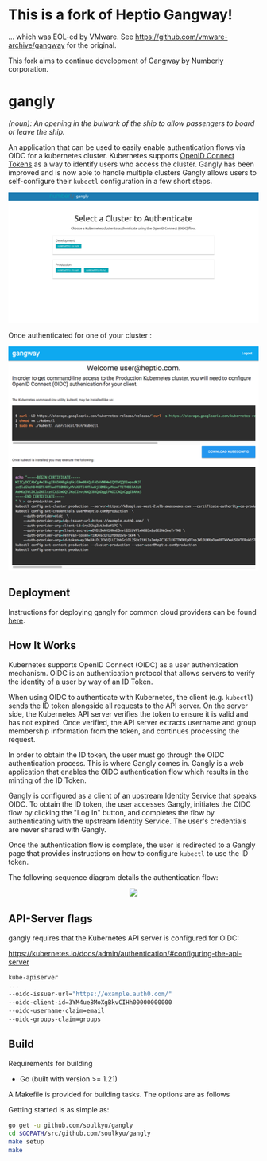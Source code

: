 # This is a fork of Heptio Gangway! 

... which was EOL-ed by VMware. See https://github.com/vmware-archive/gangway for the original.

This fork aims to continue development of Gangway by Numberly corporation.

gangly
=======

_(noun): An opening in the bulwark of the ship to allow passengers to board or leave the ship._

An application that can be used to easily enable authentication flows via OIDC for a kubernetes cluster.
Kubernetes supports [OpenID Connect Tokens](https://kubernetes.io/docs/reference/access-authn-authz/authentication/#openid-connect-tokens) as a way to identify users who access the cluster.
Gangly has been improved and is now able to handle multiple clusters
Gangly allows users to self-configure their `kubectl` configuration in a few short steps.

![gangly multicluster](docs/images/gangly-multicluster.png)

Once authenticated for one of your cluster : 

![gangly](docs/images/screenshot.png)

## Deployment

Instructions for deploying gangly for common cloud providers can be found [here](docs/README.md).

## How It Works

Kubernetes supports OpenID Connect (OIDC) as a user authentication mechanism. OIDC is an
authentication protocol that allows servers to verify the identity of a user by way of an ID Token.

When using OIDC to authenticate with Kubernetes, the client (e.g. `kubectl`) sends the ID token
alongside all requests to the API server. On the server side, the Kubernetes API server verifies the
token to ensure it is valid and has not expired. Once verified, the API server extracts username and
group membership information from the token, and continues processing the request.

In order to obtain the ID token, the user must go through the OIDC authentication process. This is
where Gangly comes in. Gangly is a web application that enables the OIDC authentication flow which
results in the minting of the ID Token.

Gangly is configured as a client of an upstream Identity Service that speaks OIDC. To obtain the ID
token, the user accesses Gangly, initiates the OIDC flow by clicking the "Log In" button, and
completes the flow by authenticating with the upstream Identity Service. The user's credentials are
never shared with Gangly.

Once the authentication flow is complete, the user is redirected to a Gangly page that provides
instructions on how to configure `kubectl` to use the ID token.

The following sequence diagram details the authentication flow:

<p align="center">
    <img src="docs/images/gangly-sequence-diagram.png" width="600px" />
</p>

## API-Server flags

gangly requires that the Kubernetes API server is configured for OIDC:

https://kubernetes.io/docs/admin/authentication/#configuring-the-api-server

```bash
kube-apiserver
...
--oidc-issuer-url="https://example.auth0.com/"
--oidc-client-id=3YM4ue8MoXgBkvCIHh00000000000
--oidc-username-claim=email
--oidc-groups-claim=groups
```

## Build

Requirements for building

- Go (built with version >= 1.21)

A Makefile is provided for building tasks. The options are as follows

Getting started is as simple as:

```bash
go get -u github.com/soulkyu/gangly
cd $GOPATH/src/github.com/soulkyu/gangly
make setup
make
```
